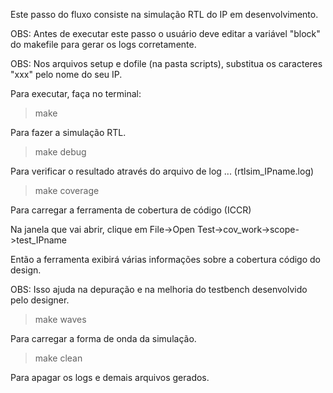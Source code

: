 Este passo do fluxo consiste na simulação RTL do IP em desenvolvimento.

OBS: Antes de executar este passo o usuário deve editar a variável "block" do makefile para
gerar os logs corretamente.

OBS: Nos arquivos setup e dofile (na pasta scripts), substitua os caracteres "xxx" pelo nome do seu IP.

Para executar, faça no terminal:

> make 

Para fazer a simulação RTL.

> make debug

Para verificar o resultado através do arquivo de log ... (rtlsim_IPname.log)

> make coverage 

Para carregar a ferramenta de cobertura de código (ICCR)

Na janela que vai abrir, clique em File->Open Test->cov_work->scope->test_IPname

Então a ferramenta exibirá várias informações sobre a cobertura código do design.

OBS: Isso ajuda na depuração e na melhoria do testbench desenvolvido pelo designer.

> make waves

Para carregar a forma de onda da simulação.

> make clean 

Para apagar os logs e demais arquivos gerados.





